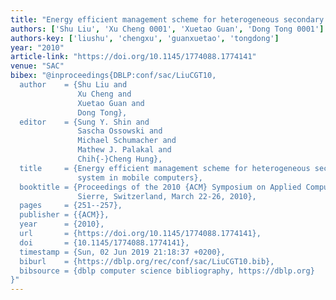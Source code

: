 ```yaml
---
title: "Energy efficient management scheme for heterogeneous secondary storage system in mobile computers"
authors: ['Shu Liu', 'Xu Cheng 0001', 'Xuetao Guan', 'Dong Tong 0001']
authors-key: ['liushu', 'chengxu', 'guanxuetao', 'tongdong']
year: "2010"
article-link: "https://doi.org/10.1145/1774088.1774141"
venue: "SAC"
bibex: "@inproceedings{DBLP:conf/sac/LiuCGT10,
  author    = {Shu Liu and
               Xu Cheng and
               Xuetao Guan and
               Dong Tong},
  editor    = {Sung Y. Shin and
               Sascha Ossowski and
               Michael Schumacher and
               Mathew J. Palakal and
               Chih{-}Cheng Hung},
  title     = {Energy efficient management scheme for heterogeneous secondary storage
               system in mobile computers},
  booktitle = {Proceedings of the 2010 {ACM} Symposium on Applied Computing (SAC),
               Sierre, Switzerland, March 22-26, 2010},
  pages     = {251--257},
  publisher = {{ACM}},
  year      = {2010},
  url       = {https://doi.org/10.1145/1774088.1774141},
  doi       = {10.1145/1774088.1774141},
  timestamp = {Sun, 02 Jun 2019 21:18:37 +0200},
  biburl    = {https://dblp.org/rec/conf/sac/LiuCGT10.bib},
  bibsource = {dblp computer science bibliography, https://dblp.org}
}"
---
```

